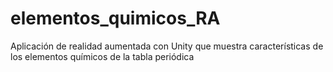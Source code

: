 # elementos_quimicos_RA
Aplicación de realidad aumentada con Unity que muestra características de los elementos químicos de la tabla periódica

